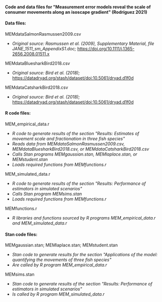 #### Code and data files for "Measurement error models reveal the scale of consumer movements along an isoscape gradient" (Rodríguez 2021)   

#### Data files:   
MEMdataSalmonRasmussen2009.csv   
* _Original source: Rasmussen et al. (2009), Supplementary Material, file JANE_1511_sm_AppendixS1.doc;_ https://doi.org/10.1111/j.1365-2656.2008.01511.x  

MEMdataBluesharkBird2018.csv   
* _Original source: Bird et al. (2018);_ https://datadryad.org/stash/dataset/doi:10.5061/dryad.d1f0d

MEMdataCatsharkBird2018.csv   
* _Original source: Bird et al. (2018);_ https://datadryad.org/stash/dataset/doi:10.5061/dryad.d1f0d 

#### R code files:
MEM_empirical_data.r  
* _R code to generate results of the section "Results: Estimates of movement scale and fractionation in three fish species"_   
* _Reads data from MEMdataSalmonRasmussen2009.csv, MEMdataBluesharkBird2018.csv, or MEMdataCatsharkBird2018.csv_   
* _Calls Stan programs MEMgaussian.stan, MEMlaplace.stan, or MEMstudent.stan_   
* _Loads required functions from MEMfunctions.r_   

MEM_simulated_data.r  
* _R code to generate results of the section "Results: Performance of estimators in simulated scenarios"_   
* _Calls Stan program MEMsims.stan_   
* _Loads required functions from MEMfunctions.r_   

MEMfunctions.r  
* _R libraries and functions sourced by R programs MEM_empirical_data.r and MEM_simulated_data.r_

#### Stan code files:   
MEMgaussian.stan; MEMlaplace.stan; MEMstudent.stan   
* _Stan code to generate results for the section "Applications of the model: quantifying the movements of three fish species"_   
* _Are called by R program MEM_empirical_data.r_   
 
MEMsims.stan  
* _Stan code to generate results of the section "Results: Performance of estimators in simulated scenarios"_   
* _Is called by R program MEM_simulated_data.r_   
